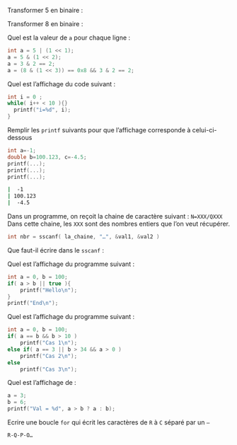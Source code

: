 Transformer 5 en binaire :

Transformer 8 en binaire :

Quel est la valeur de `a` pour chaque ligne : 

```C
int a = 5 | (1 << 1);
a = 5 & (1 << 2);
a = 3 & 2 == 2;
a = (8 & (1 << 3)) == 0x8 && 3 & 2 == 2;
```

Quel est l’affichage du code suivant :
```C
int i = 0 ;
while( i++ < 10 ){}
  printf("i=%d", i);
}
```

Remplir les `printf` suivants pour que l’affichage corresponde à celui-ci-dessous
```C
int a=-1;
double b=100.123, c=-4.5;
printf(...);
printf(...);
printf(...);
```

```BASH
|  -1
| 100.123 
|  -4.5 
```

Dans un programme, on reçoit la chaine de caractère suivant : `N=XXX/QXXX`
Dans cette chaine, les `XXX` sont des nombres entiers que l’on veut récupérer.
```C
int nbr = sscanf( la_chaine, "…", &val1, &val2 )
```

Que faut-il écrire dans le `sscanf` :


Quel est l’affichage du programme suivant :

```C
int a = 0, b = 100;
if( a > b || true ){
    printf("Hello\n");
}
printf("End\n");
```

Quel est l’affichage du programme suivant :

```C
int a = 0, b = 100;
if( a == b && b > 10 )
    printf("Cas 1\n");
else if( a == 3 || b > 34 && a > 0 )
    printf("Cas 2\n");
else
    printf("Cas 3\n");
```

Quel est l’affichage de :

```C
a = 3; 
b = 6;
printf("Val = %d", a > b ? a : b);
```

Ecrire une boucle `for` qui écrit les caractères de `R` à `C` séparé par un `–`

```BASH
R-Q-P-O…
```
